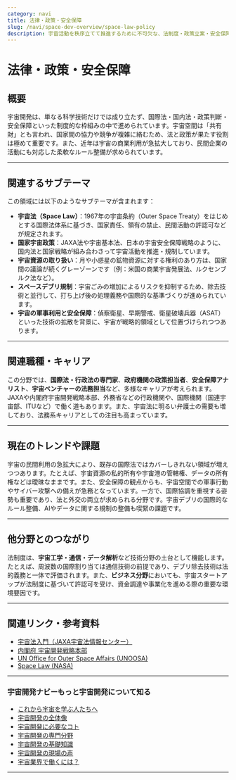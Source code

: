 ```yaml
---
category: navi
title: 法律・政策・安全保障
slug: /navi/space-dev-overview/space-law-policy
description: 宇宙活動を秩序立てて推進するために不可欠な、法制度・政策立案・安全保障の枠組みを解説。
---
```


# 法律・政策・安全保障

## 概要  

宇宙開発は、単なる科学技術だけでは成り立たず、国際法・国内法・政策判断・安全保障といった制度的な枠組みの中で進められています。宇宙空間は「共有財」とも言われ、国家間の協力や競争が複雑に絡むため、法と政策が果たす役割は極めて重要です。また、近年は宇宙の商業利用が急拡大しており、民間企業の活動にも対応した柔軟なルール整備が求められています。

---

## 関連するサブテーマ  

この領域には以下のようなサブテーマが含まれます：

- **宇宙法（Space Law）**：1967年の宇宙条約（Outer Space Treaty）をはじめとする国際法体系に基づき、国家責任、領有の禁止、民間活動の許認可などが規定されます。
- **国家宇宙政策**：JAXA法や宇宙基本法、日本の宇宙安全保障戦略のように、国内法と国家戦略が組み合わさって宇宙活動を推進・規制しています。
- **宇宙資源の取り扱い**：月や小惑星の鉱物資源に対する権利のあり方は、国家間の議論が続くグレーゾーンです（例：米国の商業宇宙発展法、ルクセンブルク法など）。
- **スペースデブリ規制**：宇宙ごみの増加によるリスクを抑制するため、除去技術と並行して、打ち上げ後の処理義務や国際的な基準づくりが進められています。
- **宇宙の軍事利用と安全保障**：偵察衛星、早期警戒、衛星破壊兵器（ASAT）といった技術の拡散を背景に、宇宙が戦略的領域として位置づけられつつあります。

---

## 関連職種・キャリア  

この分野では、**国際法・行政法の専門家**、**政府機関の政策担当者**、**安全保障アナリスト**、**宇宙ベンチャーの法務担当**など、多様なキャリアが考えられます。JAXAや内閣府宇宙開発戦略本部、外務省などの行政機関や、国際機関（国連宇宙部、ITUなど）で働く道もあります。また、宇宙法に明るい弁護士の需要も増しており、法務系キャリアとしての注目も高まっています。

---

## 現在のトレンドや課題  

宇宙の民間利用の急拡大により、既存の国際法ではカバーしきれない領域が増えつつあります。たとえば、宇宙資源の私的所有や宇宙港の管轄権、データの所有権などは曖昧なままです。また、安全保障の観点からも、宇宙空間での軍事行動やサイバー攻撃への備えが急務となっています。一方で、国際協調を重視する姿勢も重要であり、法と外交の両立が求められる分野です。宇宙デブリの国際的なルール整備、AIやデータに関する規制の整備も喫緊の課題です。

---

## 他分野とのつながり  

法制度は、**宇宙工学・通信・データ解析**など技術分野の土台として機能します。たとえば、周波数の国際割り当ては通信技術の前提であり、デブリ除去技術は法的義務と一体で評価されます。また、**ビジネス分野**においても、宇宙スタートアップが法制度に基づいて許認可を受け、資金調達や事業化を進める際の重要な環境要因です。

---

## 関連リンク・参考資料  

- [宇宙法入門（JAXA宇宙法情報センター）](https://www.jaxa.jp/projects/pr/brochure/jaxas-law/)
- [内閣府 宇宙開発戦略本部](https://www8.cao.go.jp/space/index.html)
- [UN Office for Outer Space Affairs (UNOOSA)](https://www.unoosa.org/)
- [Space Law (NASA)](https://www.nasa.gov/offices/ogc/about_space_law/)

---

### 宇宙開発ナビーもっと宇宙開発について知る
- [これから宇宙を学ぶ人たちへ](/docs/navi/intro-to-space-dev)
- [宇宙開発の全体像](/docs/navi/space-dev-overview)
- [宇宙開発に必要なコト](/docs/navi/what-is-needed)
- [宇宙開発の専門分野](/docs/navi/region-of-expertise)
- [宇宙開発の基礎知識](/docs/navi/basic-knowledge)
- [宇宙開発の現場の声](/docs/navi/voice-of-frontline)
- [宇宙業界で働くには？](/docs/navi/how-to-work)

---